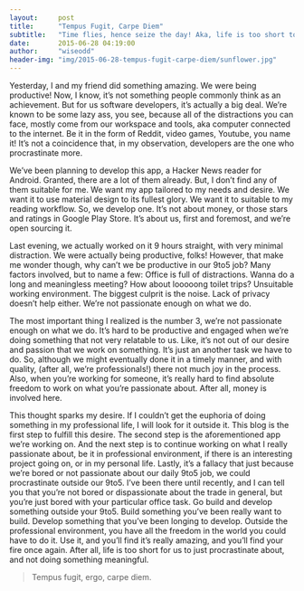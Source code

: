 ```yaml
---
layout:     post
title:      "Tempus Fugit, Carpe Diem"
subtitle:   "Time flies, hence seize the day! Aka, life is too short to not doing something meaningful!"
date:       2015-06-28 04:19:00
author:     "wiseodd"
header-img: "img/2015-06-28-tempus-fugit-carpe-diem/sunflower.jpg"
---
```


Yesterday, I and my friend did something amazing. We were being productive! Now, I know, it’s not something people commonly think as an achievement. But for us software developers, it’s actually a big deal. We’re known to be some lazy ass, you see, because all of the distractions you can face, mostly come from our workspace and tools, aka computer connected to the internet. Be it in the form of Reddit, video games, Youtube, you name it! It’s not a coincidence that, in my observation, developers are the one who procrastinate more. 

We’ve been planning to develop this app, a Hacker News reader for Android. Granted, there are a lot of them already. But, I don’t find any of them suitable for me. We want my app tailored to my needs and desire. We want it to use material design to its fullest glory. We want it to suitable to my reading workflow. So, we develop one. It’s not about money, or those stars and ratings in Google Play Store. It’s about us, first and foremost, and we’re open sourcing it.

Last evening, we actually worked on it 9 hours straight, with very minimal distraction. We were actually being productive, folks! However, that make me wonder though, why can’t we be productive in our 9to5 job? Many factors involved, but to name a few:
Office is full of distractions. Wanna do a long and meaningless meeting? How about looooong toilet trips?
Unsuitable working environment. The biggest culprit is the noise. Lack of privacy doesn’t help either.
We’re not passionate enough on what we do.

The most important thing I realized is the number 3, we’re not passionate enough on what we do. It’s hard to be productive and engaged when we’re doing something that not very relatable to us. Like, it’s not out of our desire and passion that we work on something. It’s just an another task we have to do. So, although we might eventually done it in a timely manner, and with quality, (after all, we’re professionals!) there not much joy in the process. Also, when you’re working for someone, it’s really hard to find absolute freedom to work on what you’re passionate about. After all, money is involved here.

This thought sparks my desire. If I couldn’t get the euphoria of doing something in my professional life, I will look for it outside it. This blog is the first step to fulfill this desire. The second step is the aforementioned app we’re working on. And the next step is to continue working on what I really passionate about, be it in professional environment, if there is an interesting project going on, or in my personal life.
Lastly, it’s a fallacy that just because we’re bored or not passionate about our daily 9to5 job, we could procrastinate outside our 9to5. I’ve been there until recently, and I can tell you that you’re not bored or dispassionate about the trade in general, but you’re just bored with your particular office task. Go build and develop something outside your 9to5. Build something you’ve been really want to build. Develop something that you’ve been longing to develop. Outside the professional environment, you have all the freedom in the world you could have to do it. Use it, and you’ll find it’s really amazing, and you’ll find your fire once again. After all, life is too short for us to just procrastinate about, and not doing something meaningful.

<blockquote>Tempus fugit, ergo, carpe diem.</blockquote>